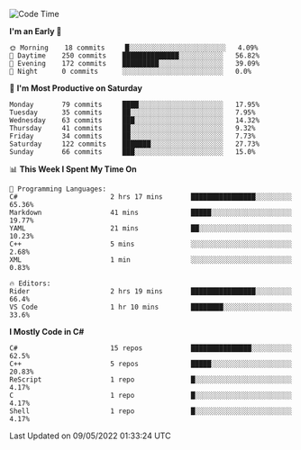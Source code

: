 <!--START_SECTION:waka-->
![Code Time](http://img.shields.io/badge/Code%20Time-778%20hrs%2017%20mins-blue)

**I'm an Early 🐤** 

```text
🌞 Morning    18 commits     █░░░░░░░░░░░░░░░░░░░░░░░░   4.09% 
🌆 Daytime    250 commits    ██████████████░░░░░░░░░░░   56.82% 
🌃 Evening    172 commits    █████████░░░░░░░░░░░░░░░░   39.09% 
🌙 Night      0 commits      ░░░░░░░░░░░░░░░░░░░░░░░░░   0.0%

```
📅 **I'm Most Productive on Saturday** 

```text
Monday       79 commits     ████░░░░░░░░░░░░░░░░░░░░░   17.95% 
Tuesday      35 commits     ██░░░░░░░░░░░░░░░░░░░░░░░   7.95% 
Wednesday    63 commits     ███░░░░░░░░░░░░░░░░░░░░░░   14.32% 
Thursday     41 commits     ██░░░░░░░░░░░░░░░░░░░░░░░   9.32% 
Friday       34 commits     ██░░░░░░░░░░░░░░░░░░░░░░░   7.73% 
Saturday     122 commits    ███████░░░░░░░░░░░░░░░░░░   27.73% 
Sunday       66 commits     ███░░░░░░░░░░░░░░░░░░░░░░   15.0%

```


📊 **This Week I Spent My Time On** 

```text
💬 Programming Languages: 
C#                       2 hrs 17 mins       ████████████████░░░░░░░░░   65.36% 
Markdown                 41 mins             █████░░░░░░░░░░░░░░░░░░░░   19.77% 
YAML                     21 mins             ██░░░░░░░░░░░░░░░░░░░░░░░   10.23% 
C++                      5 mins              ░░░░░░░░░░░░░░░░░░░░░░░░░   2.68% 
XML                      1 min               ░░░░░░░░░░░░░░░░░░░░░░░░░   0.83%

🔥 Editors: 
Rider                    2 hrs 19 mins       ████████████████░░░░░░░░░   66.4% 
VS Code                  1 hr 10 mins        ████████░░░░░░░░░░░░░░░░░   33.6%

```

**I Mostly Code in C#** 

```text
C#                       15 repos            ███████████████░░░░░░░░░░   62.5% 
C++                      5 repos             █████░░░░░░░░░░░░░░░░░░░░   20.83% 
ReScript                 1 repo              █░░░░░░░░░░░░░░░░░░░░░░░░   4.17% 
C                        1 repo              █░░░░░░░░░░░░░░░░░░░░░░░░   4.17% 
Shell                    1 repo              █░░░░░░░░░░░░░░░░░░░░░░░░   4.17%

```



 Last Updated on 09/05/2022 01:33:24 UTC
<!--END_SECTION:waka-->
